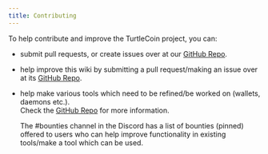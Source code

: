 ```yaml
---
title: Contributing
---
```


To help contribute and improve the TurtleCoin project, you can:

 * submit pull requests, or create issues over at our [GitHub Repo](https://github.com/turtlecoin/turtlecoin).

 * help improve this wiki by submitting a pull request/making an issue over at its [GitHub Repo](https://github.com/turtlecoin/turtlecoin-docs).
 
 * help make various tools which need to be refined/be worked on (wallets, daemons etc.).  
   Check the [GitHub Repo](https://github.com/turtlecoin/turtlecoin) for more information.
 
   The #bounties channel in the Discord has a list of bounties (pinned) offered to users who can help improve functionality in existing tools/make a tool which can be used.